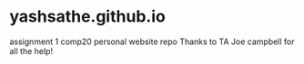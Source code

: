 # yashsathe.github.io
assignment 1 comp20 personal website repo
Thanks to TA Joe campbell for all the help!
